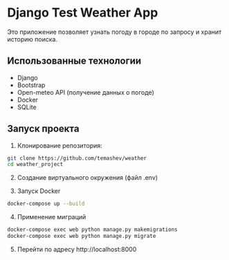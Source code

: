 # Django Test Weather App

Это приложение позволяет узнать погоду в городе по запросу и хранит историю поиска.

## Использованные технологии
- Django
- Bootstrap
- Open-meteo API (получение данных о погоде)
- Docker
- SQLite

## Запуск проекта
1. Клонирование репозитория:
```sh
git clone https://github.com/temashev/weather
cd weather_project
```
2. Создание виртуального окружения (файл .env)


3. Запуск Docker
```sh
docker-compose up --build
```


4. Применение миграций
```sh
docker-compose exec web python manage.py makemigrations
docker-compose exec web python manage.py migrate
```


5. Перейти по адресу http://localhost:8000